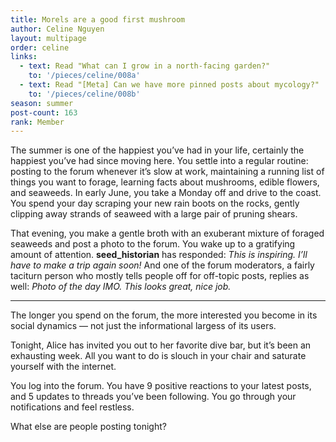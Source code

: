 ```yaml
---
title: Morels are a good first mushroom
author: Celine Nguyen
layout: multipage
order: celine
links:
  - text: Read "What can I grow in a north-facing garden?"
    to: '/pieces/celine/008a'
  - text: Read "[Meta] Can we have more pinned posts about mycology?"
    to: '/pieces/celine/008b'
season: summer
post-count: 163
rank: Member
---
```


The summer is one of the happiest you’ve had in your life, certainly the happiest you’ve had since moving here. You settle into a regular routine: posting to the forum whenever it’s slow at work, maintaining a running list of things you want to forage, learning facts about mushrooms, edible flowers, and seaweeds. In early June, you take a Monday off and drive to the coast. You spend your day scraping your new rain boots on the rocks, gently clipping away strands of seaweed with a large pair of pruning shears.

That evening, you make a gentle broth with an exuberant mixture of foraged seaweeds and post a photo to the forum. You wake up to a gratifying amount of attention. **seed_historian** has responded: *This is inspiring. I’ll have to make a trip again soon!* And one of the forum moderators, a fairly taciturn person who mostly tells people off for off-topic posts, replies as well: *Photo of the day IMO. This looks great, nice job.*

---

The longer you spend on the forum, the more interested you become in its social dynamics — not just the informational largess of its users.

Tonight, Alice has invited you out to her favorite dive bar, but it’s been an exhausting week. All you want to do is slouch in your chair and saturate yourself with the internet.

You log into the forum. You have 9 positive reactions to your latest posts, and 5 updates to threads you’ve been following. You go through your notifications and feel restless.  

What else are people posting tonight?
